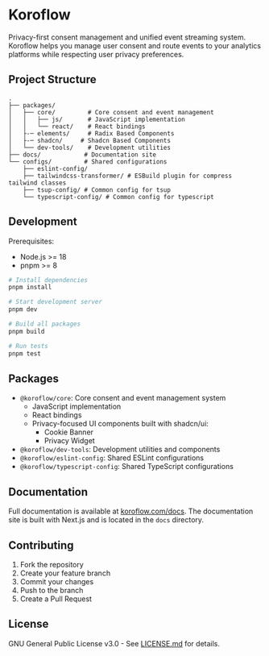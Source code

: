 # Koroflow

Privacy-first consent management and unified event streaming system. Koroflow helps you manage user consent and route events to your analytics platforms while respecting user privacy preferences.

## Project Structure

```
.
├── packages/
│   ├── core/         # Core consent and event management
│   │   ├── js/       # JavaScript implementation
│   │   └── react/    # React bindings
│   ├-─ elements/     # Radix Based Components
│   ├-─ shadcn/     # Shadcn Based Components
│   └── dev-tools/    # Development utilities
├── docs/            # Documentation site
└── configs/         # Shared configurations
    ├── eslint-config/
    ├── tailwindcss-transformer/ # ESBuild plugin for compress tailwind classes
    ├── tsup-config/ # Common config for tsup
    └── typescript-config/ # Common config for typescript
```

## Development

Prerequisites:
- Node.js >= 18
- pnpm >= 8

```bash
# Install dependencies
pnpm install

# Start development server
pnpm dev

# Build all packages
pnpm build

# Run tests
pnpm test
```

## Packages

- `@koroflow/core`: Core consent and event management system
  - JavaScript implementation
  - React bindings
  - Privacy-focused UI components built with shadcn/ui:
    - Cookie Banner
    - Privacy Widget
- `@koroflow/dev-tools`: Development utilities and components
- `@koroflow/eslint-config`: Shared ESLint configurations
- `@koroflow/typescript-config`: Shared TypeScript configurations

## Documentation

Full documentation is available at [koroflow.com/docs](https://koroflow.com/docs). The documentation site is built with Next.js and is located in the `docs` directory.

## Contributing

1. Fork the repository
2. Create your feature branch
3. Commit your changes
4. Push to the branch
5. Create a Pull Request

## License

GNU General Public License v3.0 - See [LICENSE.md](./LICENSE.md) for details.
